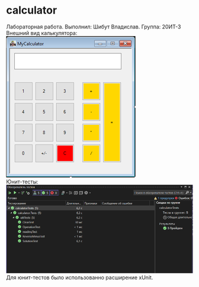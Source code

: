 # calculator
Лабораторная работа. Выполнил: Шибут Владислав. Группа: 20ИТ-3
<br>
Внешний вид калькулятора:
<br>
<img src="https://raw.githubusercontent.com/grall777/calculatorWinFormLab1Update/master/photo.PNG" alt="https://raw.githubusercontent.com/grall777/calculatorWinFormLab1Update/master/photo.PNG">
<br>
Юнит-тесты:
<br>
<img src="https://raw.githubusercontent.com/grall777/calculatorWinFormLab1Update/master/unitTestsPhoto.PNG" alt="https://raw.githubusercontent.com/grall777/calculatorWinFormLab1Update/master/unitTestsPhoto.PNG">
<br>
Для юнит-тестов было использованно расширение xUnit.

